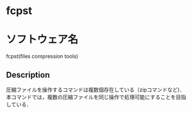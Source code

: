 # fcpst

# ソフトウェア名
fcpst(files compression tools)

## Description
圧縮ファイルを操作するコマンドは複数個存在している（zipコマンドなど)．  
本コマンドでは，複数の圧縮ファイルを同じ操作で処理可能にすることを目指している．  

